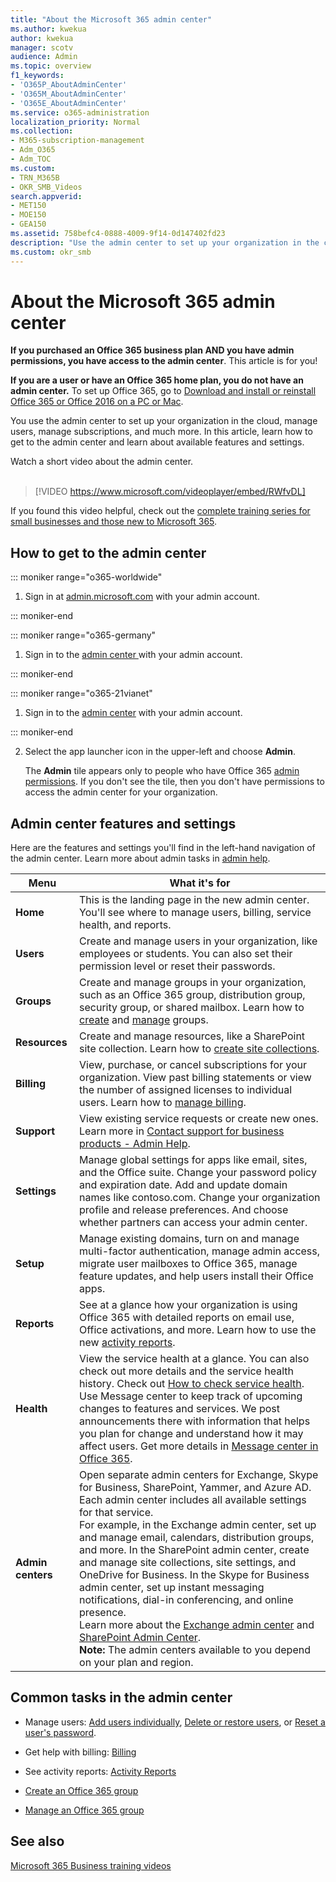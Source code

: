 ```yaml
---
title: "About the Microsoft 365 admin center"
ms.author: kwekua
author: kwekua
manager: scotv
audience: Admin
ms.topic: overview
f1_keywords:
- 'O365P_AboutAdminCenter'
- 'O365M_AboutAdminCenter'
- 'O365E_AboutAdminCenter'
ms.service: o365-administration
localization_priority: Normal
ms.collection: 
- M365-subscription-management
- Adm_O365
- Adm_TOC
ms.custom:
- TRN_M365B
- OKR_SMB_Videos
search.appverid:
- MET150
- MOE150
- GEA150
ms.assetid: 758befc4-0888-4009-9f14-0d147402fd23
description: "Use the admin center to set up your organization in the cloud, and manage users and subscriptions. Get started by signing in to the account with admin permissions."
ms.custom: okr_smb
---
```


# About the Microsoft 365 admin center


**If you purchased an Office 365 business plan AND you have admin permissions, you have access to the admin center**. This article is for you! 

**If you are a user or have an Office 365 home plan, you do not have an admin center.** To set up Office 365, go to [Download and install or reinstall Office 365 or Office 2016 on a PC or Mac](https://support.office.com/article/4414eaaf-0478-48be-9c42-23adc4716658.aspx).

You use the admin center to set up your organization in the cloud, manage users, manage subscriptions, and much more. In this article, learn how to get to the admin center and learn about available features and settings.

Watch a short video about the admin center. <br><br>

> [!VIDEO https://www.microsoft.com/videoplayer/embed/RWfvDL] 

If you found this video helpful, check out the [complete training series for small businesses and those new to Microsoft 365](https://support.office.com/article/6ab4bbcd-79cf-4000-a0bd-d42ce4d12816).

## How to get to the admin center

::: moniker range="o365-worldwide"

1. Sign in at [admin.microsoft.com](https://admin.microsoft.com) with your admin account.

::: moniker-end

::: moniker range="o365-germany"

1. Sign in to the <a href="https://go.microsoft.com/fwlink/p/?linkid=848041" target="_blank">admin center </a> with your admin account. 

::: moniker-end

::: moniker range="o365-21vianet"

1. Sign in to the <a href="https://go.microsoft.com/fwlink/p/?linkid=850627" target="_blank">admin center</a> with your admin account. 

::: moniker-end

2. Select the app launcher icon in the upper-left and choose **Admin**.
    
    The **Admin** tile appears only to people who have Office 365 [admin permissions](../add-users/about-admin-roles.md). If you don't see the tile, then you don't have permissions to access the admin center for your organization.
    
## Admin center features and settings

Here are the features and settings you'll find in the left-hand navigation of the admin center. Learn more about admin tasks in [admin help](https://support.office.com/article/17d3ff3f-3601-466e-b5a1-482b31cfb791.aspx).
  
|**Menu**|**What it's for**|
|-----|-----|
|**Home** <br/> |This is the landing page in the new admin center. You'll see where to manage users, billing, service health, and reports.  <br/> |
|**Users** <br/> |Create and manage users in your organization, like employees or students. You can also set their permission level or reset their passwords.  <br/> |
|**Groups** <br/> |Create and manage groups in your organization, such as an Office 365 group, distribution group, security group, or shared mailbox. Learn how to [create](../create-groups/create-groups.md) and [manage](../create-groups/manage-groups.md) groups.  <br/> |
|**Resources** <br/> |Create and manage resources, like a SharePoint site collection. Learn how to [create site collections](https://support.office.com/article/3a3d7ab9-5d21-41f1-b4bd-5200071dd539.aspx).  <br/> |
|**Billing** <br/> |View, purchase, or cancel subscriptions for your organization. View past billing statements or view the number of assigned licenses to individual users. Learn how to [manage billing](../subscriptions-and-billing/subscriptions-and-billing.md).  <br/> |
|**Support** <br/> | View existing service requests or create new ones. Learn more in [Contact support for business products - Admin Help](../contact-support-for-business-products.md). |
|**Settings** <br/> |Manage global settings for apps like email, sites, and the Office suite. Change your password policy and expiration date. Add and update domain names like contoso.com. Change your organization profile and release preferences. And choose whether partners can access your admin center.  <br/> |
|**Setup** <br/> |Manage existing domains, turn on and manage multi-factor authentication, manage admin access, migrate user mailboxes to Office 365, manage feature updates, and help users install their Office apps. |
|**Reports** <br/> |See at a glance how your organization is using Office 365 with detailed reports on email use, Office activations, and more. Learn how to use the new [activity reports](../activity-reports/activity-reports.md).  <br/> |
|**Health** <br/> |View the service health at a glance. You can also check out more details and the service health history. Check out [How to check service health](https://support.office.com/article/932AD3AD-533C-418A-B938-6E44E8BC33B0).  <br/> Use Message center to keep track of upcoming changes to features and services. We post announcements there with information that helps you plan for change and understand how it may affect users. Get more details in [Message center in Office 365](../manage/message-center.md).  <br/> |
|**Admin centers** <br/> |Open separate admin centers for Exchange, Skype for Business, SharePoint, Yammer, and Azure AD. Each admin center includes all available settings for that service.  <br/> For example, in the Exchange admin center, set up and manage email, calendars, distribution groups, and more. In the SharePoint admin center, create and manage site collections, site settings, and OneDrive for Business. In the Skype for Business admin center, set up instant messaging notifications, dial-in conferencing, and online presence.  <br/> Learn more about the [Exchange admin center](https://go.microsoft.com/fwlink/p/?LinkID=271807) and [SharePoint Admin Center](https://support.office.com/article/79eb0420-8cbd-4bcb-a90b-ddc7d3ab4b3a.aspx).<br/> **Note:** The admin centers available to you depend on your plan and region.           |
   
## Common tasks in the admin center

- Manage users: [Add users individually](../add-users/add-users.md), [Delete or restore users](../add-users/delete-a-user.md), or [Reset a user's password](../add-users/reset-passwords.md).
    
- Get help with billing: [Billing](../subscriptions-and-billing/subscriptions-and-billing.md)
    
- See activity reports: [Activity Reports](../activity-reports/activity-reports.md)
    
- [Create an Office 365 group ](../create-groups/create-groups.md)

- [Manage an Office 365 group](../create-groups/manage-groups.md)
    

## See also

[Microsoft 365 Business training videos](https://support.office.com/article/6ab4bbcd-79cf-4000-a0bd-d42ce4d12816) 
